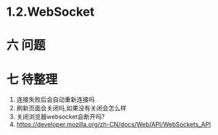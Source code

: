 # 1.2.WebSocket

# 六 问题
# 七 待整理
1. 连接失败后会自动重新连接吗
2. 刷新页面会关闭吗,如果没有关闭会怎么样
3. 关闭浏览器websocket会断开吗?
4. https://developer.mozilla.org/zh-CN/docs/Web/API/WebSockets_API